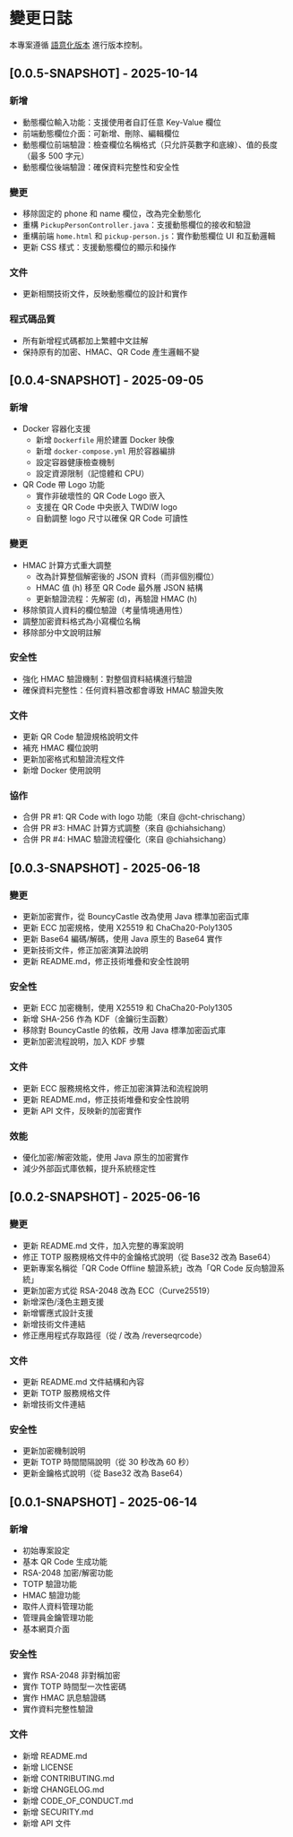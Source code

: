 # 變更日誌

本專案遵循 [語意化版本](https://semver.org/lang/zh-TW/) 進行版本控制。

## [0.0.5-SNAPSHOT] - 2025-10-14

### 新增
- 動態欄位輸入功能：支援使用者自訂任意 Key-Value 欄位
- 前端動態欄位介面：可新增、刪除、編輯欄位
- 動態欄位前端驗證：檢查欄位名稱格式（只允許英數字和底線）、值的長度（最多 500 字元）
- 動態欄位後端驗證：確保資料完整性和安全性

### 變更
- 移除固定的 phone 和 name 欄位，改為完全動態化
- 重構 `PickupPersonController.java`：支援動態欄位的接收和驗證
- 重構前端 `home.html` 和 `pickup-person.js`：實作動態欄位 UI 和互動邏輯
- 更新 CSS 樣式：支援動態欄位的顯示和操作

### 文件
- 更新相關技術文件，反映動態欄位的設計和實作

### 程式碼品質
- 所有新增程式碼都加上繁體中文註解
- 保持原有的加密、HMAC、QR Code 產生邏輯不變

## [0.0.4-SNAPSHOT] - 2025-09-05

### 新增
- Docker 容器化支援
  - 新增 `Dockerfile` 用於建置 Docker 映像
  - 新增 `docker-compose.yml` 用於容器編排
  - 設定容器健康檢查機制
  - 設定資源限制（記憶體和 CPU）
- QR Code 帶 Logo 功能
  - 實作非破壞性的 QR Code Logo 嵌入
  - 支援在 QR Code 中央嵌入 TWDIW logo
  - 自動調整 logo 尺寸以確保 QR Code 可讀性

### 變更
- HMAC 計算方式重大調整
  - 改為計算整個解密後的 JSON 資料（而非個別欄位）
  - HMAC 值 (h) 移至 QR Code 最外層 JSON 結構
  - 更新驗證流程：先解密 (d)，再驗證 HMAC (h)
- 移除領貨人資料的欄位驗證（考量情境通用性）
- 調整加密資料格式為小寫欄位名稱
- 移除部分中文說明註解

### 安全性
- 強化 HMAC 驗證機制：對整個資料結構進行驗證
- 確保資料完整性：任何資料篡改都會導致 HMAC 驗證失敗

### 文件
- 更新 QR Code 驗證規格說明文件
- 補充 HMAC 欄位說明
- 更新加密格式和驗證流程文件
- 新增 Docker 使用說明

### 協作
- 合併 PR #1: QR Code with logo 功能（來自 @cht-chrischang）
- 合併 PR #3: HMAC 計算方式調整（來自 @chiahsichang）
- 合併 PR #4: HMAC 驗證流程優化（來自 @chiahsichang）

## [0.0.3-SNAPSHOT] - 2025-06-18

### 變更
- 更新加密實作，從 BouncyCastle 改為使用 Java 標準加密函式庫
- 更新 ECC 加密規格，使用 X25519 和 ChaCha20-Poly1305
- 更新 Base64 編碼/解碼，使用 Java 原生的 Base64 實作
- 更新技術文件，修正加密演算法說明
- 更新 README.md，修正技術堆疊和安全性說明

### 安全性
- 更新 ECC 加密機制，使用 X25519 和 ChaCha20-Poly1305
- 新增 SHA-256 作為 KDF（金鑰衍生函數）
- 移除對 BouncyCastle 的依賴，改用 Java 標準加密函式庫
- 更新加密流程說明，加入 KDF 步驟

### 文件
- 更新 ECC 服務規格文件，修正加密演算法和流程說明
- 更新 README.md，修正技術堆疊和安全性說明
- 更新 API 文件，反映新的加密實作

### 效能
- 優化加密/解密效能，使用 Java 原生的加密實作
- 減少外部函式庫依賴，提升系統穩定性

## [0.0.2-SNAPSHOT] - 2025-06-16

### 變更
- 更新 README.md 文件，加入完整的專案說明
- 修正 TOTP 服務規格文件中的金鑰格式說明（從 Base32 改為 Base64）
- 更新專案名稱從「QR Code Offline 驗證系統」改為「QR Code 反向驗證系統」
- 更新加密方式從 RSA-2048 改為 ECC（Curve25519）
- 新增深色/淺色主題支援
- 新增響應式設計支援
- 新增技術文件連結
- 修正應用程式存取路徑（從 / 改為 /reverseqrcode）

### 文件
- 更新 README.md 文件結構和內容
- 更新 TOTP 服務規格文件
- 新增技術文件連結

### 安全性
- 更新加密機制說明
- 更新 TOTP 時間間隔說明（從 30 秒改為 60 秒）
- 更新金鑰格式說明（從 Base32 改為 Base64）

## [0.0.1-SNAPSHOT] - 2025-06-14

### 新增
- 初始專案設定
- 基本 QR Code 生成功能
- RSA-2048 加密/解密功能
- TOTP 驗證功能
- HMAC 驗證功能
- 取件人資料管理功能
- 管理員金鑰管理功能
- 基本網頁介面

### 安全性
- 實作 RSA-2048 非對稱加密
- 實作 TOTP 時間型一次性密碼
- 實作 HMAC 訊息驗證碼
- 實作資料完整性驗證

### 文件
- 新增 README.md
- 新增 LICENSE
- 新增 CONTRIBUTING.md
- 新增 CHANGELOG.md
- 新增 CODE_OF_CONDUCT.md
- 新增 SECURITY.md
- 新增 API 文件 

